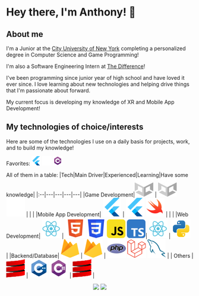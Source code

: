 # Hey there, I'm Anthony! 👋
## About me
I'm a Junior at the <a href="https://www.cuny.edu" target="_blank" rel="noreferrer noopener">City University of New York</a> completing a personalized degree in Computer Science and Game Programming!

I'm also a Software Engineering Intern at <a href="https://thedifferenceapp.com/" target="_blank" rel="noreferrer noopener">The Difference</a>!

I've been programming since junior year of high school and have loved it ever since. I love learning about new technologies and helping drive things that I'm passionate about forward. 

My current focus is developing my knowledge of XR and Mobile App Development!

## My technologies of choice/interests

Here are some of the technologies I use on a daily basis for projects, work, and to build my knowledge!

Favorites: <img src="icons/flutter.svg" alt="flutter" width="25" height="25">  <img src="icons/ue-white.svg" alt="UE" width="25" height="25">  <img src="icons/csharp.svg" alt="csharp" width="25" height="25">

All of them in a table:
|Tech|Main Driver|Experienced|Learning|Have some knowledge|
|:--|---|---|---|---|
|Game Development|<img src="icons/Unity.D.svg" alt="unity" width="50" height="50">  |  <img src="icons/Unity.D.svg" alt="unity" width="50" height="50">  <img src="icons/ue-white.svg" alt="UE" width="50" height="50">   |    |    |
|Mobile App Development|   <img src="icons/flutter.svg" alt="flutter" width="50" height="50">    |   <img src="icons/flutter.svg" alt="flutter" width="50" height="50">   <img src="icons/swift.svg" alt="swift" width="50" height="50">  |     |    |
|Web Development|  <img src="icons/react.svg" alt="reactjs" width="50" height="50">   |  <img src="icons/html-5.svg" alt="html" width="55" height="55"> <img src="icons/css3.svg" alt="css" width="50" height="50">    <img src="icons/javascript-rounded.svg" alt="js" width="50" height="50">   <img src="icons/typescript-rounded.svg" alt="ts" width="50" height="50">|  <img src="icons/react.svg" alt="reactjs" width="50" height="50">  |  <img src="icons/python.svg" alt="python" width="50" height="50">  |
|Backend/Database|  <img src="icons/firebase-logo.svg" alt="firebase" width="50" height="50"> | <img src="icons/firebase-logo.svg" alt="firebase" width="50" height="50"> |  <img src="icons/PHP.svg" alt="php" width="50" height="50"> <img src="icons/Laravel.svg" alt="Laravel" width="50" height="50"> <img src="icons/MySQL.svg" alt="MySQL" width="50" height="50"> |
| Others | <img src="icons/scala-pic-logo.svg" alt="scala" width="50" height="50"> | <img src="icons/cpp.svg" alt="cpp" width="50" height="50"> <img src="icons/csharp.svg" alt="csharp" width="50" height="50"> | <img src="icons/scala-pic-logo.svg" alt="scala" width="50" height="50"> |

 <div align="center" width=100%>


<img src="https://github-readme-stats.vercel.app/api?username=lausan3&theme=tokyonight&hide=stars" height="200"> <img src="https://github-readme-stats.vercel.app/api/top-langs/?username=lausan3&layout=donut&theme=tokyonight&langs_count=5&hide=Shaderlab,HLSL,makefile,C,CMake,Python" height="200">


</div>

<!--
**lausan3/lausan3** is a ✨ _special_ ✨ repository because its `README.md` (this file) appears on your GitHub profile.l

Here are some ideas to get you started:

- 🔭 I’m currently working on ..
- 🌱 I’m currently learning ...
- 👯 I’m looking to collaborate on ...
- 🤔 I’m looking for help with ...
- 💬 Ask me about ...
- 📫 How to reach me: ...
- 😄 Pronouns: ...
- ⚡ Fun fact: ...
-->
